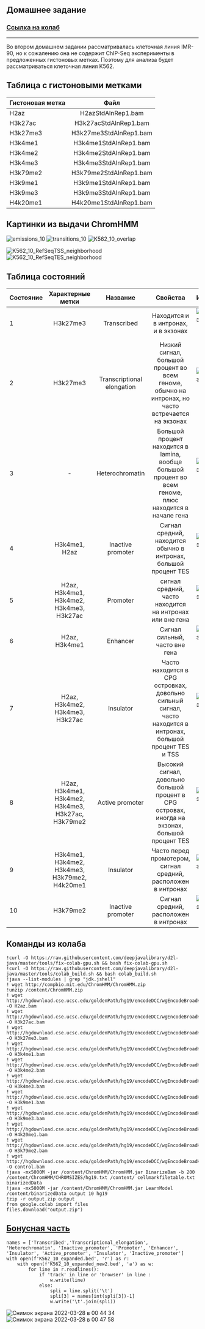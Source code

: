 ## Домашнее задание 
### [Ссылка на колаб](https://colab.research.google.com/drive/1etXT_whG1EhZW5hORFJHBDydO_JTZLEA?usp=sharing)
---
Во втором домашнем задании рассматривалась клеточная линия IMR-90, но к сожалению она не содержит ChIP-Seq эксперименты в предложенных гистоновых метках. Поэтому для анализа будет рассматриваться клеточная линия K562.

## Таблица с гистоновыми метками

| Гистоновая метка      | Файл             |
| ------------- |:------------------:| 
| H2az     | H2azStdAlnRep1.bam    | 
| H3k27ac  | H3k27acStdAlnRep1.bam |  
| H3k27me3  | H3k27me3StdAlnRep1.bam |  
| H3k4me1	  | H3k4me1StdAlnRep1.bam  |  
| H3k4me2  | H3k4me2StdAlnRep1.bam |  
| H3k4me3  | H3k4me3StdAlnRep1.bam |  
| H3k79me2  | H3k79me2StdAlnRep1.bam |  
| H3k9me1  | H3k9me1StdAlnRep1.bam |  
| H3k9me3  | H3k9me3StdAlnRep1.bam |  
| H4k20me1  | H4k20me1StdAlnRep1.bam |  


## Картинки из выдачи ChromHMM

![emissions_10](https://user-images.githubusercontent.com/32986053/160289271-c43e99aa-f960-4ecd-9029-ff605b9680c2.png)
![transitions_10](https://user-images.githubusercontent.com/32986053/160289324-f28328ab-6b5b-4234-a079-45ff4379145b.png)
![K562_10_overlap](https://user-images.githubusercontent.com/32986053/160289290-e57dc54b-e2aa-4a94-a698-5345622b9646.png)

![K562_10_RefSeqTSS_neighborhood](https://user-images.githubusercontent.com/32986053/160289333-25b99463-14e9-4859-a18e-6b9b46bf6fe6.png)
![K562_10_RefSeqTES_neighborhood](https://user-images.githubusercontent.com/32986053/160289338-446da5ed-569b-420f-bb37-e973501036b2.png)

## Таблица состояний
| Состояние      | Характерные метки             | Название | Свойства  | Изображения |
| ------------- |:------------------:|:------------------:|:------------------:|:------------------:|
|  1    |  H3k27me3   | Transcribed | Находится и в интронах, и в экзонах| ![Снимок экрана 2022-03-27 в 20 31 59](https://user-images.githubusercontent.com/32986053/160296266-e4022c09-4c7a-45c2-b3e7-187341c18b74.png)|
|  2    |  H3k27me3   | Transcriptional elongation | Низкий сигнал, большой процент во всем геноме, обычно на интронах, но часто встречается на экзонах| ![Снимок экрана 2022-03-27 в 21 13 46](https://user-images.githubusercontent.com/32986053/160296277-c5ad5db8-7c86-489d-ba81-1bd729fe8ad5.png) |
|  3    |  -   | Heterochromatin |Большой процент находится в lamina, вообще большой процент во всем геноме, плюс находится в начале гена |![Снимок экрана 2022-03-27 в 21 21 13](https://user-images.githubusercontent.com/32986053/160296293-b7e5dffa-de26-46dd-99e1-9d58bbb159ca.png) |
|  4    |  H3k4me1, H2az   | Inactive promoter | Сигнал средний, находится обычно в интронах, большой процент TES |![Снимок экрана 2022-03-27 в 21 15 15](https://user-images.githubusercontent.com/32986053/160296321-7ba55117-0d1c-45ba-87e5-02dcae2e25b2.png)|
|  5    |    H2az, H3k4me1, H3k4me2, H3k4me3, H3k27ac   | Promoter | сигнал средний, часто находится на интронах или вне гена|![Снимок экрана 2022-03-27 в 21 30 33](https://user-images.githubusercontent.com/32986053/160296327-d82c1684-e759-4d40-8a9f-97d815f6170f.png)|
|  6    |  H2az, H3k4me1   | Enhancer |Сигнал сильный, часто вне гена |![Снимок экрана 2022-03-27 в 21 26 23](https://user-images.githubusercontent.com/32986053/160296341-9de3b517-223b-401c-9c6b-8d3fce1dd8ac.png)|
|  7    | H2az, H3k4me2, H3k4me3, H3k27ac   | Insulator |Часто находится в CPG островках, довольно сильный сигнал, часто находится в интронах, большой процент TES и TSS|![Снимок экрана 2022-03-27 в 21 18 29](https://user-images.githubusercontent.com/32986053/160296350-8ab8f02f-06f3-42ae-8fd1-c510f16afceb.png)|
|  8    |  H2az, H3k4me1, H3k4me2, H3k4me3, H3k27ac, H3k79me2  | Active promoter |Высокий сигнал, довольно большой процент в CPG островах, иногда на экзонах, большой процент TES |![Снимок экрана 2022-03-27 в 21 41 45](https://user-images.githubusercontent.com/32986053/160296364-4a8dea2c-4829-47a0-9309-eee3e1aedfe1.png)|
|  9    |  H3k4me1, H3k4me2, H3k4me3, H3k79me2, H4k20me1   | Insulator | Часто перед промотером, сигнал средний, расположен в интронах |![Снимок экрана 2022-03-27 в 21 17 32](https://user-images.githubusercontent.com/32986053/160296380-35120c1d-310c-42c2-81d9-fd788bb044e9.png)|
|  10    | H3k79me2    | Inactive promoter | Сигнал средний, расположен в интронах  |![Снимок экрана 2022-03-27 в 21 34 15](https://user-images.githubusercontent.com/32986053/160296367-6bd90ff1-2a3a-4402-8a7c-fbf1be341bb6.png)|

##  Команды из колаба
```
!curl -O https://raw.githubusercontent.com/deepjavalibrary/d2l-java/master/tools/fix-colab-gpu.sh && bash fix-colab-gpu.sh
!curl -O https://raw.githubusercontent.com/deepjavalibrary/d2l-java/master/tools/colab_build.sh && bash colab_build.sh
!java --list-modules | grep "jdk.jshell"
! wget http://compbio.mit.edu/ChromHMM/ChromHMM.zip
!unzip /content/ChromHMM.zip
! wget http://hgdownload.cse.ucsc.edu/goldenPath/hg19/encodeDCC/wgEncodeBroadHistone/wgEncodeBroadHistoneK562H2azStdAlnRep1.bam -O H2az.bam
! wget http://hgdownload.cse.ucsc.edu/goldenPath/hg19/encodeDCC/wgEncodeBroadHistone/wgEncodeBroadHistoneK562H3k27acStdAlnRep1.bam -O H3k27ac.bam
! wget http://hgdownload.cse.ucsc.edu/goldenPath/hg19/encodeDCC/wgEncodeBroadHistone/wgEncodeBroadHistoneK562H3k27me3StdAlnRep1.bam -O H3k27me3.bam
! wget http://hgdownload.cse.ucsc.edu/goldenPath/hg19/encodeDCC/wgEncodeBroadHistone/wgEncodeBroadHistoneK562H3k4me1StdAlnRep1.bam -O H3k4me1.bam
! wget http://hgdownload.cse.ucsc.edu/goldenPath/hg19/encodeDCC/wgEncodeBroadHistone/wgEncodeBroadHistoneK562H3k4me2StdAlnRep1.bam -O H3k4me2.bam
! wget http://hgdownload.cse.ucsc.edu/goldenPath/hg19/encodeDCC/wgEncodeBroadHistone/wgEncodeBroadHistoneK562H3k4me3StdAlnRep1.bam -O H3k4me3.bam
! wget http://hgdownload.cse.ucsc.edu/goldenPath/hg19/encodeDCC/wgEncodeBroadHistone/wgEncodeBroadHistoneK562H3k9me1StdAlnRep1.bam -O H3k9me1.bam
! wget http://hgdownload.cse.ucsc.edu/goldenPath/hg19/encodeDCC/wgEncodeBroadHistone/wgEncodeBroadHistoneK562H3k9me3StdAlnRep1.bam -O H3k9me3.bam
! wget http://hgdownload.cse.ucsc.edu/goldenPath/hg19/encodeDCC/wgEncodeBroadHistone/wgEncodeBroadHistoneK562H4k20me1StdAlnRep1.bam -O H4k20me1.bam
! wget http://hgdownload.cse.ucsc.edu/goldenPath/hg19/encodeDCC/wgEncodeBroadHistone/wgEncodeBroadHistoneK562H3k79me2StdAlnRep1.bam -O H3k79me2.bam
! wget http://hgdownload.cse.ucsc.edu/goldenPath/hg19/encodeDCC/wgEncodeBroadHistone/wgEncodeBroadHistoneK562ControlStdAlnRep1.bam -O control.bam
!java -mx5000M -jar /content/ChromHMM/ChromHMM.jar BinarizeBam -b 200  /content/ChromHMM/CHROMSIZES/hg19.txt /content/ cellmarkfiletable.txt   binarizedData
!java -mx5000M -jar /content/ChromHMM/ChromHMM.jar LearnModel /content/binarizedData output 10 hg19
!zip -r output.zip output
from google.colab import files
files.download("output.zip")
```

## [Бонусная часть](https://colab.research.google.com/drive/1GG26xYsxCLUwMHKiCrev3_xQ3FKfb9tF?usp=sharing)

```
names = ['Transcribed','Transcriptional_elongation', 'Heterochromatin', 'Inactive_promoter', 'Promoter', 'Enhancer', 'Insulator', 'Active_promoter', 'Insulator', 'Inactive_promoter']
with open(f'K562_10_expanded.bed', 'r') as r:
    with open(f'K562_10_expanded_new2.bed', 'a') as w:
        for line in r.readlines():
            if 'track' in line or 'browser' in line :
                w.write(line)
            else:
                spli = line.split('\t')
                spli[3] = names[int(spli[3])-1]
                w.write('\t'.join(spli))
```
![Снимок экрана 2022-03-28 в 00 44 34](https://user-images.githubusercontent.com/32986053/160302534-4d55868a-e01a-4c6c-b2fc-a54b92994941.png)
![Снимок экрана 2022-03-28 в 00 47 58](https://user-images.githubusercontent.com/32986053/160302541-d167f21f-e84a-4631-93ae-0a19f95ea834.png)
